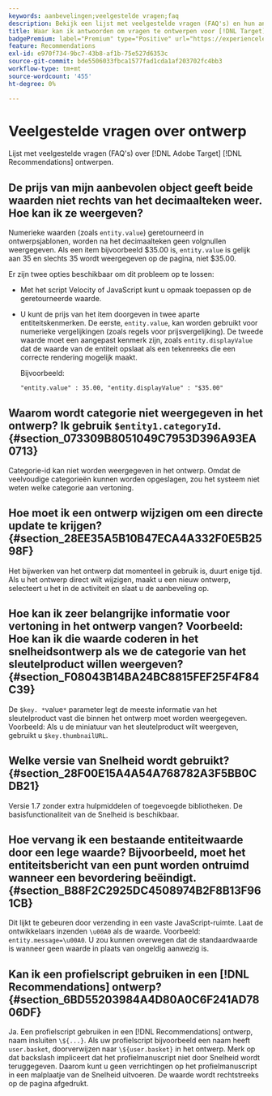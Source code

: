 ```yaml
---
keywords: aanbevelingen;veelgestelde vragen;faq
description: Bekijk een lijst met veelgestelde vragen (FAQ's) en hun antwoorden op Adobe [!DNL Target] Recommendations-ontwerpen.
title: Waar kan ik antwoorden om vragen te ontwerpen voor [!DNL Target] Recommendations?
badgePremium: label="Premium" type="Positive" url="https://experienceleague.adobe.com/docs/target/using/introduction/intro.html?lang=en#premium newtab=true" tooltip="See what's included in Target Premium."
feature: Recommendations
exl-id: e970f734-9bc7-43b8-af1b-75e527d6353c
source-git-commit: bde5506033fbca1577fad1cda1af203702fc4bb3
workflow-type: tm+mt
source-wordcount: '455'
ht-degree: 0%

---
```


# Veelgestelde vragen over ontwerp

Lijst met veelgestelde vragen (FAQ&#39;s) over [!DNL Adobe Target] [!DNL Recommendations] ontwerpen.

## De prijs van mijn aanbevolen object geeft beide waarden niet rechts van het decimaalteken weer. Hoe kan ik ze weergeven?

Numerieke waarden (zoals `entity.value`) geretourneerd in ontwerpsjablonen, worden na het decimaalteken geen volgnullen weergegeven. Als een item bijvoorbeeld $35.00 is, `entity.value` is gelijk aan 35 en slechts 35 wordt weergegeven op de pagina, niet $35.00.

Er zijn twee opties beschikbaar om dit probleem op te lossen:

* Met het script Velocity of JavaScript kunt u opmaak toepassen op de geretourneerde waarde.

* U kunt de prijs van het item doorgeven in twee aparte entiteitskenmerken. De eerste, `entity.value`, kan worden gebruikt voor numerieke vergelijkingen (zoals regels voor prijsvergelijking). De tweede waarde moet een aangepast kenmerk zijn, zoals `entity.displayValue` dat de waarde van de entiteit opslaat als een tekenreeks die een correcte rendering mogelijk maakt.

   Bijvoorbeeld:

   `"entity.value" : 35.00, "entity.displayValue" : "$35.00"`

## Waarom wordt categorie niet weergegeven in het ontwerp? Ik gebruik `$entity1.categoryId`. {#section_073309B8051049C7953D396A93EA0713}

Categorie-id kan niet worden weergegeven in het ontwerp. Omdat de veelvoudige categorieën kunnen worden opgeslagen, zou het systeem niet weten welke categorie aan vertoning.

## Hoe moet ik een ontwerp wijzigen om een directe update te krijgen? {#section_28EE35A5B10B47ECA4A332F0E5B2598F}

Het bijwerken van het ontwerp dat momenteel in gebruik is, duurt enige tijd. Als u het ontwerp direct wilt wijzigen, maakt u een nieuw ontwerp, selecteert u het in de activiteit en slaat u de aanbeveling op.

## Hoe kan ik zeer belangrijke informatie voor vertoning in het ontwerp vangen? Voorbeeld: Hoe kan ik die waarde coderen in het snelheidsontwerp als we de categorie van het sleutelproduct willen weergeven? {#section_F08043B14BA24BC8815FEF25F4F84C39}

De `$key. *`value`*` parameter legt de meeste informatie van het sleutelproduct vast die binnen het ontwerp moet worden weergegeven. Voorbeeld: Als u de miniatuur van het sleutelproduct wilt weergeven, gebruikt u `$key.thumbnailURL`.

## Welke versie van Snelheid wordt gebruikt? {#section_28F00E15A4A54A768782A3F5BB0CDB21}

Versie 1.7 zonder extra hulpmiddelen of toegevoegde bibliotheken. De basisfunctionaliteit van de Snelheid is beschikbaar.

## Hoe vervang ik een bestaande entiteitwaarde door een lege waarde? Bijvoorbeeld, moet het entiteitsbericht van een punt worden ontruimd wanneer een bevordering beëindigt. {#section_B88F2C2925DC4508974B2F8B13F961CB}

Dit lijkt te gebeuren door verzending in een vaste JavaScript-ruimte. Laat de ontwikkelaars inzenden `\u00A0` als de waarde. Voorbeeld: `entity.message=\u00A0`. U zou kunnen overwegen dat de standaardwaarde is wanneer geen waarde in plaats van ongeldig aanwezig is.

## Kan ik een profielscript gebruiken in een [!DNL Recommendations] ontwerp? {#section_6BD55203984A4D80A0C6F241AD7806DF}

Ja. Een profielscript gebruiken in een [!DNL Recommendations] ontwerp, naam insluiten `\${...}`. Als uw profielscript bijvoorbeeld een naam heeft `user.basket`, doorverwijzen naar `\${user.basket}` in het ontwerp. Merk op dat backslash impliceert dat het profielmanuscript niet door Snelheid wordt teruggegeven. Daarom kunt u geen verrichtingen op het profielmanuscript in een malplaatje van de Snelheid uitvoeren. De waarde wordt rechtstreeks op de pagina afgedrukt.
